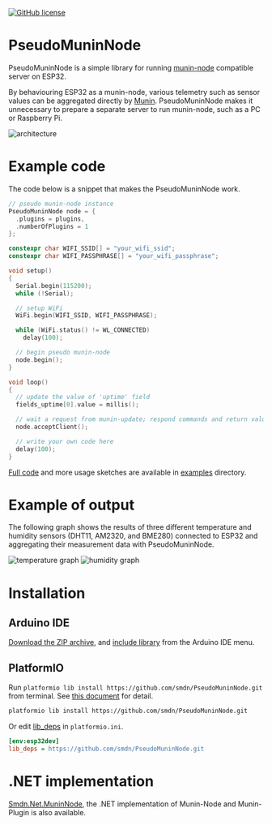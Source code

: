 [![GitHub license](https://img.shields.io/github/license/smdn/PseudoMuninNode)](https://github.com/smdn/PseudoMuninNode/blob/main/LICENSE.txt)

PseudoMuninNode
===========
PseudoMuninNode is a simple library for running [munin-node](http://guide.munin-monitoring.org/en/latest/architecture/index.html) compatible server on ESP32.

By behaviouring ESP32 as a munin-node, various telemetry such as sensor values can be aggregated directly by [Munin](http://munin-monitoring.org/). 
PseudoMuninNode makes it unnecessary to prepare a separate server to run munin-node, such as a PC or Raspberry Pi.

![architecture](https://github.com/smdn/PseudoMuninNode/blob/images/readme/architecture.png)

# Example code
The code below is a snippet that makes the PseudoMuninNode work.

```cpp
// pseudo munin-node instance
PseudoMuninNode node = {
  .plugins = plugins,
  .numberOfPlugins = 1
};

constexpr char WIFI_SSID[] = "your_wifi_ssid";
constexpr char WIFI_PASSPHRASE[] = "your_wifi_passphrase";

void setup()
{
  Serial.begin(115200);
  while (!Serial);

  // setup WiFi
  WiFi.begin(WIFI_SSID, WIFI_PASSPHRASE);

  while (WiFi.status() != WL_CONNECTED)
    delay(100);

  // begin pseudo munin-node
  node.begin();
}

void loop()
{
  // update the value of 'uptime' field
  fields_uptime[0].value = millis();

  // wait a request from munin-update; respond commands and return values of field
  node.acceptClient();

  // write your own code here
  delay(100);
}
```

[Full code](/examples/01_BasicUsage/01_BasicUsage.ino) and more usage sketches are available in [examples](/examples) directory.


# Example of output
The following graph shows the results of three different temperature and humidity sensors (DHT11, AM2320, and BME280) connected to ESP32 and aggregating their measurement data with PseudoMuninNode.

![temperature graph](https://github.com/smdn/PseudoMuninNode/blob/images/readme/graph-humidity-day.png)
![humidity graph](https://github.com/smdn/PseudoMuninNode/blob/images/readme/graph-temperature-day.png)


# Installation
## Arduino IDE
[Download the ZIP archive](https://github.com/smdn/PseudoMuninNode/releases), and [include library](https://www.arduino.cc/en/guide/libraries) from the Arduino IDE menu.

## PlatformIO
Run `platformio lib install https://github.com/smdn/PseudoMuninNode.git` from terminal. See [this document](https://docs.platformio.org/en/latest/core/userguide/lib/cmd_install.html) for detail.

```sh
platformio lib install https://github.com/smdn/PseudoMuninNode.git
```

Or edit [lib_deps](https://docs.platformio.org/en/latest/projectconf/section_env_library.html#lib-deps) in `platformio.ini`.

```ini
[env:esp32dev]
lib_deps = https://github.com/smdn/PseudoMuninNode.git
```

# .NET implementation
[Smdn.Net.MuninNode](https://github.com/smdn/Smdn.Net.MuninNode), the .NET implementation of Munin-Node and Munin-Plugin is also available.
